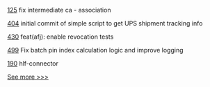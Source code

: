 
[125](https://github.com/hyperledger-labs/fabric-operations-console/pull/125) fix intermediate ca - association

[404](https://github.com/hyperledger-labs/blockchain-carbon-accounting/pull/404) initial commit of simple script to get UPS shipment tracking info

[430](https://github.com/hyperledger/aries-agent-test-harness/pull/430) feat(afj): enable revocation tests

[499](https://github.com/hyperledger/firefly/pull/499) Fix batch pin index calculation logic and improve logging

[190](https://github.com/hyperledger-labs/hyperledger-labs.github.io/pull/190) hlf-connector


[See more >>>](https://start-here.hyperledger.org/pull-requests)
